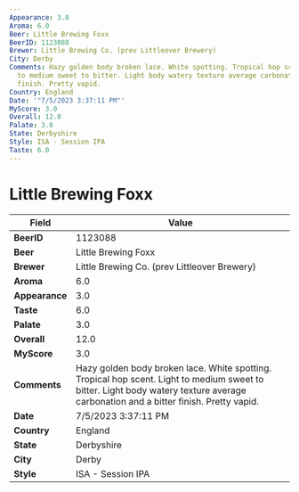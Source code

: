 ```yaml
---
Appearance: 3.0
Aroma: 6.0
Beer: Little Brewing Foxx
BeerID: 1123088
Brewer: Little Brewing Co. (prev Littleover Brewery)
City: Derby
Comments: Hazy golden body broken lace. White spotting. Tropical hop scent. Light
  to medium sweet to bitter. Light body watery texture average carbonation and a bitter
  finish. Pretty vapid.
Country: England
Date: '"7/5/2023 3:37:11 PM"'
MyScore: 3.0
Overall: 12.0
Palate: 3.0
State: Derbyshire
Style: ISA - Session IPA
Taste: 6.0
---
```


# Little Brewing Foxx

| Field         | Value |
|---------------|-------|
| **BeerID** | 1123088 |
| **Beer** | Little Brewing Foxx |
| **Brewer** | Little Brewing Co. (prev Littleover Brewery) |
| **Aroma** | 6.0 |
| **Appearance** | 3.0 |
| **Taste** | 6.0 |
| **Palate** | 3.0 |
| **Overall** | 12.0 |
| **MyScore** | 3.0 |
| **Comments** | Hazy golden body broken lace. White spotting. Tropical hop scent. Light to medium sweet to bitter. Light body watery texture average carbonation and a bitter finish. Pretty vapid. |
| **Date** | 7/5/2023 3:37:11 PM |
| **Country** | England |
| **State** | Derbyshire |
| **City** | Derby |
| **Style** | ISA - Session IPA |
